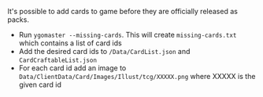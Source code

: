 It's possible to add cards to game before they are officially released as packs.

- Run `ygomaster --missing-cards`. This will create `missing-cards.txt` which contains a list of card ids
- Add the desired card ids to `/Data/CardList.json` and `CardCraftableList.json`
- For each card id add an image to `Data/ClientData/Card/Images/Illust/tcg/XXXXX.png` where XXXXX is the given card id